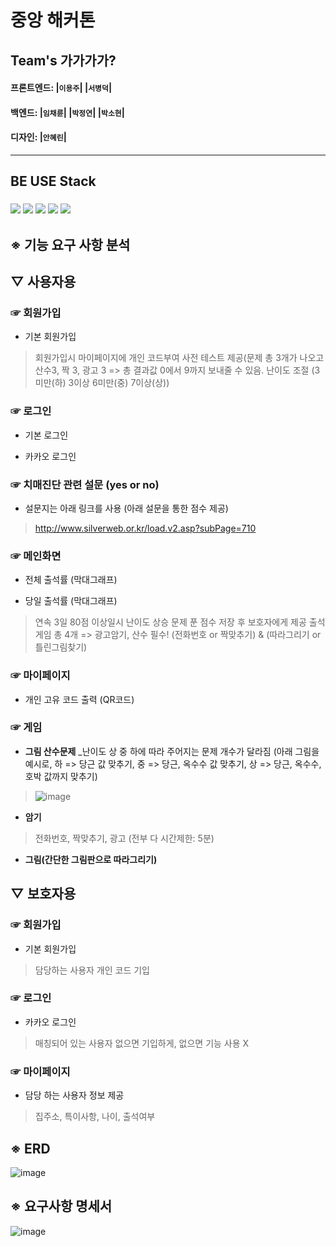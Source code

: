 # 중앙 해커톤

##  Team's  가가가가? 
#### 프론트엔드: |`이용주`| |`서병덕`|  
#### 백엔드: |`임채륜`| |`박정연`| |`박소현`|  
#### 디자인: |`안혜린`|
----------------------------------------

## BE USE Stack
### <img src="https://img.shields.io/badge/Spring-6DB33F?style=for-the-badge&logo=Spring&logoColor=black"/> <img src="https://img.shields.io/badge/SpringBoot-6DB33F?style=for-the-badge&logo=SpringBoot&logoColor=black"/> <img src="https://img.shields.io/badge/springsecurity-6DB33F?style=for-the-badge&logo=springsecurity&logoColor=black"/> <img src="https://img.shields.io/badge/docker-2496ED?style=for-the-badge&logo=docker&logoColor=black"/> <img src="https://img.shields.io/badge/jenkins-D24939?style=for-the-badge&logo=jenkins&logoColor=black"/>

## ※ 기능 요구 사항 분석

## ▽ 사용자용
### ☞ 회원가입
- 기본 회원가입
> 회원가입시 마이페이지에 개인 코드부여 
> 사전 테스트 제공(문제 총 3개가 나오고 산수3, 짝 3, 광고 3 
=> 총 결과값 0에서 9까지 보내줄 수 있음.
> 난이도 조절 (3미만(하) 3이상 6미만(중) 7이상(상))
### ☞ 로그인
- 기본 로그인

- 카카오 로그인

### ☞ 치매진단 관련 설문 (yes or no)
- 설문지는 아래 링크를 사용 (아래 설문을 통한 점수 제공)
> <http://www.silverweb.or.kr/load.v2.asp?subPage=710>

### ☞ 메인화면 
- 전체 출석률 (막대그래프) 

- 당일 출석률 (막대그래프)
> 연속 3일 80점 이상일시 난이도 상승
> 문제 푼 점수 저장 후 보호자에게 제공
> 출석게임 총 4개 => 광고암기, 산수 필수! (전화번호 or 짝맞추기) & (따라그리기 or 틀린그림찾기)

### ☞ 마이페이지
- 개인 고유 코드 출력 (QR코드)

### ☞ 게임
- **그림 산수문제** _난이도 상 중 하에 따라 주어지는 문제 개수가 달라짐 (아래 그림을 예시로, 하 => 당근 값 맞추기, 중 => 당근, 옥수수 값 맞추기, 상 => 당근, 옥수수, 호박 값까지 맞추기)  
> ![image](https://github.com/NSU12-Hackathon01/DM_BE/assets/59529734/6cf7efdf-3bd7-4358-9d1b-9bee0b2ff890)  


- **암기** 
> 전화번호, 짝맞추기, 광고  (전부 다 시간제한: 5분)

- **그림(간단한 그림판으로 따라그리기)**


## ▽ 보호자용
### ☞ 회원가입
- 기본 회원가입
> 담당하는 사용자 개인 코드 기입

### ☞ 로그인
- 카카오 로그인
> 매칭되어 있는 사용자 없으면 기입하게, 없으면 기능 사용 X

### ☞ 마이페이지
- 담당 하는 사용자 정보 제공
> 집주소, 특이사항, 나이, 출석여부


## ※ ERD
![image](https://github.com/user-attachments/assets/a44481b6-052b-474c-943d-7341730064ff)


## ※ 요구사항 명세서
![image](https://github.com/user-attachments/assets/50ccadd1-2ade-4e2a-bac7-bc72a038f3e3)
